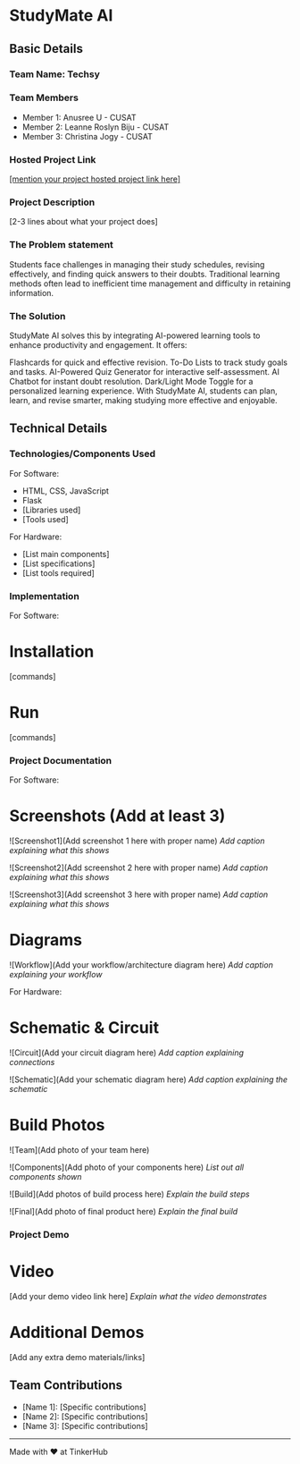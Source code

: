 # StudyMate AI


## Basic Details
### Team Name: Techsy


### Team Members
- Member 1: Anusree U - CUSAT
- Member 2: Leanne Roslyn Biju - CUSAT
- Member 3: Christina Jogy - CUSAT

### Hosted Project Link
[[mention your project hosted project link here]
](https://studymate-ai.onrender.com/)
### Project Description
[2-3 lines about what your project does]

### The Problem statement
Students face challenges in managing their study schedules, revising effectively, and finding quick answers to their doubts. Traditional learning methods often lead to inefficient time management and difficulty in retaining information.


### The Solution
StudyMate AI solves this by integrating AI-powered learning tools to enhance productivity and engagement. It offers:

Flashcards for quick and effective revision.
To-Do Lists to track study goals and tasks.
AI-Powered Quiz Generator for interactive self-assessment.
AI Chatbot for instant doubt resolution.
Dark/Light Mode Toggle for a personalized learning experience.
With StudyMate AI, students can plan, learn, and revise smarter, making studying more effective and enjoyable.

## Technical Details
### Technologies/Components Used
For Software:
- HTML, CSS, JavaScript
- Flask
- [Libraries used]
- [Tools used]

For Hardware:
- [List main components]
- [List specifications]
- [List tools required]

### Implementation
For Software:
# Installation
[commands]

# Run
[commands]

### Project Documentation
For Software:

# Screenshots (Add at least 3)
![Screenshot1](Add screenshot 1 here with proper name)
*Add caption explaining what this shows*

![Screenshot2](Add screenshot 2 here with proper name)
*Add caption explaining what this shows*

![Screenshot3](Add screenshot 3 here with proper name)
*Add caption explaining what this shows*

# Diagrams
![Workflow](Add your workflow/architecture diagram here)
*Add caption explaining your workflow*

For Hardware:

# Schematic & Circuit
![Circuit](Add your circuit diagram here)
*Add caption explaining connections*

![Schematic](Add your schematic diagram here)
*Add caption explaining the schematic*

# Build Photos
![Team](Add photo of your team here)


![Components](Add photo of your components here)
*List out all components shown*

![Build](Add photos of build process here)
*Explain the build steps*

![Final](Add photo of final product here)
*Explain the final build*

### Project Demo
# Video
[Add your demo video link here]
*Explain what the video demonstrates*

# Additional Demos
[Add any extra demo materials/links]

## Team Contributions
- [Name 1]: [Specific contributions]
- [Name 2]: [Specific contributions]
- [Name 3]: [Specific contributions]

---
Made with ❤️ at TinkerHub
